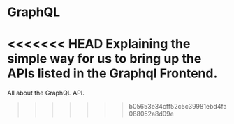 # GraphQL

<<<<<<< HEAD
Explaining the simple way for us to bring up the APIs listed in the Graphql Frontend.
=======
All about the GraphQL API.
>>>>>>> b05653e34cff52c5c39981ebd4fa088052a8d09e
